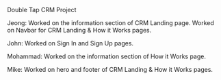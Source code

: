 Double Tap CRM Project

Jeong: Worked on the information section of CRM Landing page. Worked on Navbar for CRM Landing & How it Works pages.

John: Worked on Sign In and Sign Up pages.

Mohammad: Worked on the information section of How it Works page.

Mike: Worked on hero and footer of CRM Landing & How it Works pages.